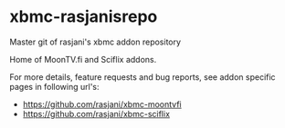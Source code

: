xbmc-rasjanisrepo
=================

Master git of rasjani's xbmc addon repository

Home of MoonTV.fi and Sciflix addons.

For more details, feature requests and bug reports, see addon specific pages in following url's:

  * https://github.com/rasjani/xbmc-moontvfi
  * https://github.com/rasjani/xbmc-sciflix

